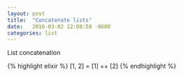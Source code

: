 ```yaml
---
layout: post
title:  "Concatenate lists"
date:   2016-03-02 12:08:58 -0600
categories: list
---
```

List concatenation

{% highlight elixir %}
[1, 2] = [1] ++ [2]
{% endhighlight %}
